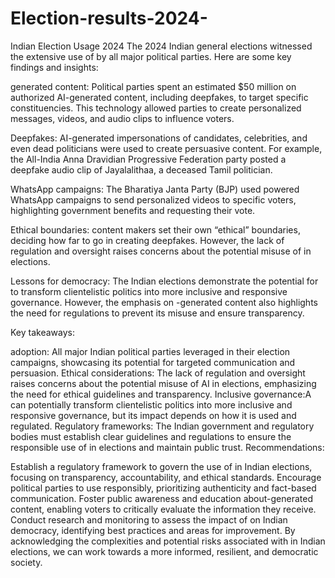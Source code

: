 # Election-results-2024-

Indian Election Usage 2024
The 2024 Indian general elections witnessed the extensive use of by all major political parties. Here are some key findings and insights:

generated content: Political parties spent an estimated $50 million on authorized AI-generated content, including deepfakes, to target specific constituencies. This technology allowed parties to create personalized messages, videos, and audio clips to influence voters.

Deepfakes: AI-generated impersonations of candidates, celebrities, and even dead politicians were used to create persuasive content. For example, the All-India Anna Dravidian Progressive Federation party posted a deepfake audio clip of Jayalalithaa, a deceased Tamil politician.

WhatsApp campaigns: The Bharatiya Janta Party (BJP) used powered WhatsApp campaigns to send personalized videos to specific voters, highlighting government benefits and requesting their vote.

Ethical boundaries: content makers set their own “ethical” boundaries, deciding how far to go in creating deepfakes. However, the lack of regulation and oversight raises concerns about the potential misuse of in elections.

Lessons for democracy: The Indian elections demonstrate the potential for to transform clientelistic politics into more inclusive and responsive governance. However, the emphasis on -generated content also highlights the need for regulations to prevent its misuse and ensure transparency.

Key takeaways:

adoption: All major Indian political parties leveraged in their election campaigns, showcasing its potential for targeted communication and persuasion.
Ethical considerations: The lack of regulation and oversight raises concerns about the potential misuse of AI in elections, emphasizing the need for ethical guidelines and transparency.
Inclusive governance:A can potentially transform clientelistic politics into more inclusive and responsive governance, but its impact depends on how it is used and regulated.
Regulatory frameworks: The Indian government and regulatory bodies must establish clear guidelines and regulations to ensure the responsible use of in elections and maintain public trust.
Recommendations:

Establish a regulatory framework to govern the use of in Indian elections, focusing on transparency, accountability, and ethical standards.
Encourage political parties to use responsibly, prioritizing authenticity and fact-based communication.
Foster public awareness and education about-generated content, enabling voters to critically evaluate the information they receive.
Conduct research and monitoring to assess the impact of on Indian democracy, identifying best practices and areas for improvement.
By acknowledging the complexities and potential risks associated with in Indian elections, we can work towards a more informed, resilient, and democratic society.
